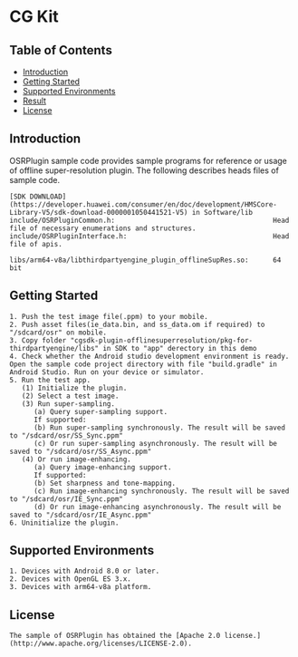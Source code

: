 # CG Kit

## Table of Contents
 * [Introduction](#introduction)
 * [Getting Started](#getting-started)
 * [Supported Environments](#supported-environments)
 * [Result](#result)
 * [License](#license)
## Introduction
OSRPlugin sample code provides sample programs for reference or usage of offline super-resolution plugin.
The following describes heads files of sample code.
    
    [SDK DOWNLOAD](https://developer.huawei.com/consumer/en/doc/development/HMSCore-Library-V5/sdk-download-0000001050441521-V5) in Software/lib
    include/OSRPluginCommon.h:                                       Head file of necessary enumerations and structures.
    include/OSRPluginInterface.h:                                    Head file of apis.
    
    libs/arm64-v8a/libthirdpartyengine_plugin_offlineSupRes.so:      64 bit

## Getting Started
    1. Push the test image file(.ppm) to your mobile.
    2. Push asset files(ie_data.bin, and ss_data.om if required) to "/sdcard/osr" on mobile.
    3. Copy folder "cgsdk-plugin-offlinesuperresolution/pkg-for-thirdpartyengine/libs" in SDK to "app" derectory in this demo
    4. Check whether the Android studio development environment is ready. Open the sample code project directory with file "build.gradle" in Android Studio. Run on your device or simulator.
    5. Run the test app.
       (1) Initialize the plugin.
       (2) Select a test image.
       (3) Run super-sampling.
          (a) Query super-sampling support.
          If supported:
          (b) Run super-sampling synchronously. The result will be saved to "/sdcard/osr/SS_Sync.ppm"
          (c) Or run super-sampling asynchronously. The result will be saved to "/sdcard/osr/SS_Async.ppm"
       (4) Or run image-enhancing.
          (a) Query image-enhancing support.
          If supported:
          (b) Set sharpness and tone-mapping.
          (c) Run image-enhancing synchronously. The result will be saved to "/sdcard/osr/IE_Sync.ppm"
          (d) Or run image-enhancing asynchronously. The result will be saved to "/sdcard/osr/IE_Async.ppm"
    6. Uninitialize the plugin.

## Supported Environments
    1. Devices with Android 8.0 or later.
    2. Devices with OpenGL ES 3.x.
    3. Devices with arm64-v8a platform.

## License
    The sample of OSRPlugin has obtained the [Apache 2.0 license.](http://www.apache.org/licenses/LICENSE-2.0).
